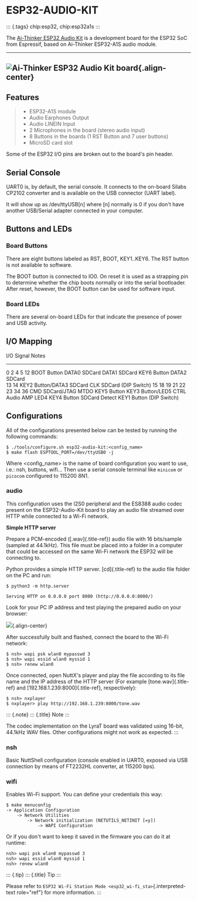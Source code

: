 ESP32-AUDIO-KIT
===============

::: {.tags}
chip:esp32, chip:esp32a1s
:::

The [Ai-Thinker ESP32 Audio
Kit](https://docs.ai-thinker.com/en/esp32-audio-kit) is a development
board for the ESP32 SoC from Espressif, based on Ai-Thinker ESP32-A1S
audio module.

  -------------------------------------------------------------------------
  ![Ai-Thinker ESP32 Audio Kit board](esp32-audio-kit.png){.align-center}
  -------------------------------------------------------------------------

Features
--------

> -   ESP32-A1S module
> -   Audio Earphones Output
> -   Audio LINEIN Input
> -   2 Microphones in the board (stereo audio input)
> -   8 Buttons in the boards (1 RST Button and 7 user buttons)
> -   MicroSD card slot

Some of the ESP32 I/O pins are broken out to the board\'s pin header.

Serial Console
--------------

UART0 is, by default, the serial console. It connects to the on-board
Silabs CP2102 converter and is available on the USB connector (UART
label).

It will show up as /dev/ttyUSB\[n\] where \[n\] normally is 0 if you
don\'t have another USB/Serial adapter connected in your computer.

Buttons and LEDs
----------------

### Board Buttons

There are eight buttons labeled as RST, BOOT, KEY1..KEY6. The RST button
is not available to software.

The BOOT button is connected to IO0. On reset it is used as a strapping
pin to determine whether the chip boots normally or into the serial
bootloader. After reset, however, the BOOT button can be used for
software input.

### Board LEDs

There are several on-board LEDs for that indicate the presence of power
and USB activity.

I/O Mapping
-----------

  I/O                       Signal                                                                                                        Notes
  ------------------------- ------------------------------------------------------------------------------------------------------------- --------------
  0 2 4 5 12                BOOT Button DATA0 SDCard DATA1 SDCard KEY6 Button DATA2 SDCard                                                
  13 14                     KEY2 Button/DATA3 SDCard CLK SDCard                                                                           (DIP Switch)
  15 18 19 21 22 23 34 36   CMD SDCard/JTAG MTDO KEY5 Button KEY3 Button/LED5 CTRL Audio AMP LED4 KEY4 Button SDCard Detect KEY1 Button   (DIP Switch)

Configurations
--------------

All of the configurations presented below can be tested by running the
following commands:

    $ ./tools/configure.sh esp32-audio-kit:<config_name>
    $ make flash ESPTOOL_PORT=/dev/ttyUSB0 -j

Where \<config\_name\> is the name of board configuration you want to
use, i.e.: nsh, buttons, wifi\... Then use a serial console terminal
like `minicom` or `picocom` configured to 115200 8N1.

### audio

This configuration uses the I2S0 peripheral and the ES8388 audio codec
present on the ESP32-Audio-Kit board to play an audio file streamed over
HTTP while connected to a Wi-Fi network.

**Simple HTTP server**

Prepare a PCM-encoded ([.wav]{.title-ref}) audio file with 16
bits/sample (sampled at 44.1kHz). This file must be placed into a folder
in a computer that could be accessed on the same Wi-Fi network the ESP32
will be connecting to.

Python provides a simple HTTP server. [cd]{.title-ref} to the audio file
folder on the PC and run:

    $ python3 -m http.server

    Serving HTTP on 0.0.0.0 port 8000 (http://0.0.0.0:8000/)

Look for your PC IP address and test playing the prepared audio on your
browser:

![](esp32-audio-config-file.png){.align-center}

After successfully built and flashed, connect the board to the Wi-Fi
network:

    $ nsh> wapi psk wlan0 mypasswd 3
    $ nsh> wapi essid wlan0 myssid 1
    $ nsh> renew wlan0

Once connected, open NuttX\'s player and play the file according to its
file name and the IP address of the HTTP server (For example
[tone.wav]{.title-ref} and [192.168.1.239:8000]{.title-ref},
respectively):

    $ nsh> nxplayer
    $ nxplayer> play http://192.168.1.239:8000/tone.wav

::: {.note}
::: {.title}
Note
:::

The codec implementation on the LyraT board was validated using 16-bit,
44.1kHz WAV files. Other configurations might not work as expected.
:::

### nsh

Basic NuttShell configuration (console enabled in UART0, exposed via USB
connection by means of FT2232HL converter, at 115200 bps).

### wifi

Enables Wi-Fi support. You can define your credentials this way:

    $ make menuconfig
    -> Application Configuration
        -> Network Utilities
            -> Network initialization (NETUTILS_NETINIT [=y])
                -> WAPI Configuration

Or if you don\'t want to keep it saved in the firmware you can do it at
runtime:

    nsh> wapi psk wlan0 mypasswd 3
    nsh> wapi essid wlan0 myssid 1
    nsh> renew wlan0

::: {.tip}
::: {.title}
Tip
:::

Please refer to
`ESP32 Wi-Fi Station Mode <esp32_wi-fi_sta>`{.interpreted-text
role="ref"} for more information.
:::
